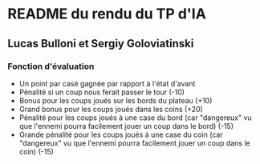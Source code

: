 # README du rendu du TP d'IA
## Lucas Bulloni et Sergiy Goloviatinski

### Fonction d'évaluation
- Un point par casé gagnée par rapport à l'état d'avant
- Pénalité si un coup nous ferait passer le tour (-10)
- Bonus pour les coups joués sur les bords du plateau (+10)
- Grand bonus pour les coups joués dans les coins (+20)
- Pénalité pour les coups joués à une case du bord (car "dangereux" vu que l'ennemi pourra facilement jouer un coup dans le bord) (-15)
- Grande pénalité pour les coups joués à une case du coin  (car "dangereux" vu que l'ennemi pourra facilement jouer un coup dans le coin) (-15)